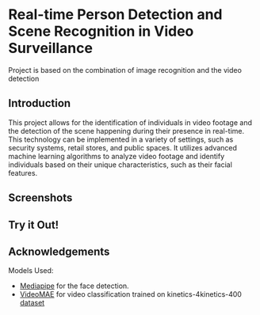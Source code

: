 
# Real-time Person Detection and Scene  Recognition in Video Surveillance

Project is based on the combination of image recognition and the video detection
 

## Introduction

This project allows for the identification of individuals in video footage and the detection of the scene happening during their presence in real-time. This technology can be implemented in a 
variety of settings, such as security systems, retail stores, and public spaces. It utilizes advanced machine learning algorithms to analyze video footage and identify individuals based on their unique characteristics, such as their facial features.
## Screenshots 
## Try it Out!
## Acknowledgements

Models Used:
 - [Mediapipe](https://google.github.io/mediapipe/solutions/face_detection) for the face detection.
 - [VideoMAE](https://huggingface.co/docs/transformers/main/model_doc/videomae) for video classification trained on kinetics-4kinetics-400 [dataset](https://www.deepmind.com/open-source/kinetics)
